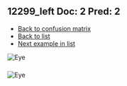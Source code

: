 ## 12299_left Doc: 2 Pred: 2
- [Back to confusion matrix](https://github.com/juliandewit/kaggle_retinopathy/blob/master/matrix.md)
- [Back to list](https://github.com/juliandewit/kaggle_retinopathy/blob/master/lists/22/list.md)
- [Next example in list](https://github.com/juliandewit/kaggle_retinopathy/blob/master/lists/22/12/12306_right.md)

![Eye](https://retinopaty.blob.core.windows.net/size1024/12299_left_2.jpeg)

### 

![Eye]()
